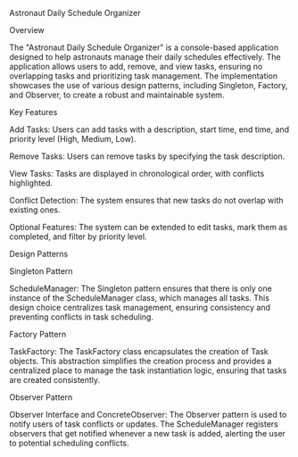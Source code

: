 Astronaut Daily Schedule Organizer

Overview

The "Astronaut Daily Schedule Organizer" is a console-based application designed to help astronauts manage their daily schedules effectively. The application allows users to add, remove, and view tasks, ensuring no overlapping tasks and prioritizing task management. The implementation showcases the use of various design patterns, including Singleton, Factory, and Observer, to create a robust and maintainable system.

Key Features

Add Tasks: Users can add tasks with a description, start time, end time, and priority level (High, Medium, Low).

Remove Tasks: Users can remove tasks by specifying the task description.

View Tasks: Tasks are displayed in chronological order, with conflicts highlighted.

Conflict Detection: The system ensures that new tasks do not overlap with existing ones.

Optional Features: The system can be extended to edit tasks, mark them as completed, and filter by priority level.

Design Patterns

Singleton Pattern

ScheduleManager: The Singleton pattern ensures that there is only one instance of the ScheduleManager class, which manages all tasks. This design choice centralizes task management, ensuring consistency and preventing conflicts in task scheduling.

Factory Pattern

TaskFactory: The TaskFactory class encapsulates the creation of Task objects. This abstraction simplifies the creation process and provides a centralized place to manage the task instantiation logic, ensuring that tasks are created consistently.

Observer Pattern

Observer Interface and ConcreteObserver: The Observer pattern is used to notify users of task conflicts or updates. The ScheduleManager registers observers that get notified whenever a new task is added, alerting the user to potential scheduling conflicts.
